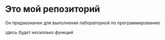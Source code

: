 # Это мой репозиторий
Он предназначен для выполнения лабораторной по программированию

*здесь будет несколько функций*